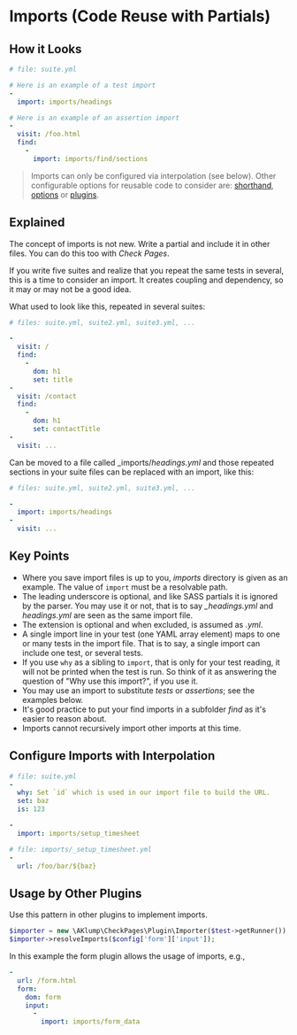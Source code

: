 # Imports (Code Reuse with Partials)

## How it Looks

```yaml
# file: suite.yml

# Here is an example of a test import
-
  import: imports/headings

# Here is an example of an assertion import
-
  visit: /foo.html
  find:
    -
      import: imports/find/sections
```

> Imports can only be configured via interpolation (see below). Other configurable options for reusable code to consider are: [shorthand](@shorthand), [options](@options) or [plugins](@plugins).

## Explained

The concept of imports is not new. Write a partial and include it in other files. You can do this too with _Check Pages_.

If you write five suites and realize that you repeat the same tests in several, this is a time to consider an import. It creates coupling and dependency, so it may or may not be a good idea.

What used to look like this, repeated in several suites:

```yaml
# files: suite.yml, suite2.yml, suite3.yml, ...

-
  visit: /
  find:
    -
      dom: h1
      set: title
-
  visit: /contact
  find:
    -
      dom: h1
      set: contactTitle
-
  visit: ...
```

Can be moved to a file called _imports/_headings.yml_ and those repeated sections in your suite files can be replaced with an import, like this:

```yaml
# files: suite.yml, suite2.yml, suite3.yml, ...

-
  import: imports/headings
-
  visit: ...
```

## Key Points

* Where you save import files is up to you, _imports_ directory is given as an example. The value of `import` must be a resolvable path.
* The leading underscore is optional, and like SASS partials it is ignored by the parser. You may use it or not, that is to say _\_headings.yml_ and _headings.yml_ are seen as the same import file.
* The extension is optional and when excluded, is assumed as _.yml_.
* A single import line in your test (one YAML array element) maps to one or many tests in the import file. That is to say, a single import can include one test, or several tests.
* If you use `why` as a sibling to `import`, that is only for your test reading, it will not be printed when the test is run. So think of it as answering the question of "Why use this import?", if you use it.
* You may use an import to substitute _tests_ or _assertions_; see the examples below.
* It's good practice to put your find imports in a subfolder _find_ as it's easier to reason about.
* Imports cannot recursively import other imports at this time.

## Configure Imports with Interpolation

```yaml
# file: suite.yml
-
  why: Set `id` which is used in our import file to build the URL.
  set: baz
  is: 123

-
  import: imports/setup_timesheet
```

```yaml
# file: imports/_setup_timesheet.yml
-
  url: /foo/bar/${baz}
```

## Usage by Other Plugins

Use this pattern in other plugins to implement imports.

```php
$importer = new \AKlump\CheckPages\Plugin\Importer($test->getRunner());
$importer->resolveImports($config['form']['input']);
```

In this example the form plugin allows the usage of imports, e.g.,

```yaml
-
  url: /form.html
  form:
    dom: form
    input:
      -
        import: imports/form_data
```
